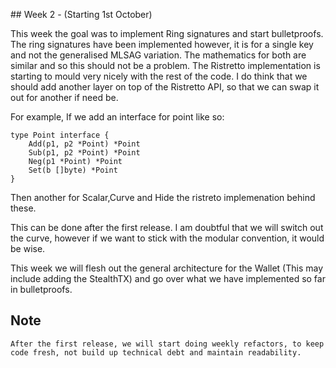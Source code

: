 ## Week 2 - (Starting 1st October)

This week the goal was to implement Ring signatures and start bulletproofs. The ring signatures have been implemented however, it is for a single key and not the generalised MLSAG variation. The mathematics for both are similar and so this should not be a problem. The Ristretto implementation is starting to mould very nicely with the rest of the code. I do think that we should add another layer on top of the Ristretto API, so that we can swap it out for another if need be.

For example, If we add an interface for point like so:

    type Point interface {
        Add(p1, p2 *Point) *Point
        Sub(p1, p2 *Point) *Point
        Neg(p1 *Point) *Point
        Set(b []byte) *Point
    }

Then another for Scalar,Curve and Hide the ristreto implemenation behind these.

This can be done after the first release. I am doubtful that we will switch out the curve, however if we want to stick with the modular convention, it would be wise.

This week we will flesh out the general architecture for the Wallet (This may include adding the StealthTX) and go over what we have implemented so far in bulletproofs.

## Note

    After the first release, we will start doing weekly refactors, to keep code fresh, not build up technical debt and maintain readability.